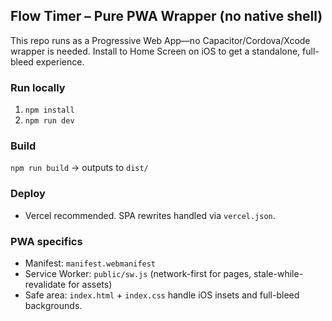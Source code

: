 ## Flow Timer – Pure PWA Wrapper (no native shell)

This repo runs as a Progressive Web App—no Capacitor/Cordova/Xcode wrapper is needed. Install to Home Screen on iOS to get a standalone, full-bleed experience.

### Run locally
1. `npm install`
2. `npm run dev`

### Build
`npm run build` → outputs to `dist/`

### Deploy
- Vercel recommended. SPA rewrites handled via `vercel.json`.

### PWA specifics
- Manifest: `manifest.webmanifest`
- Service Worker: `public/sw.js` (network-first for pages, stale-while-revalidate for assets)
- Safe area: `index.html` + `index.css` handle iOS insets and full-bleed backgrounds.
